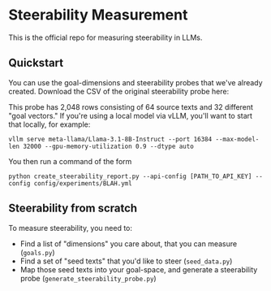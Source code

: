 # Steerability Measurement 

This is the official repo for measuring steerability in LLMs. 

## Quickstart

You can use the goal-dimensions and steerability probes that we've already created. Download the CSV of the original steerability probe here: 

This probe has 2,048 rows consisting of 64 source texts and 32 different "goal vectors." If you're using a local model via vLLM, you'll want to start that locally, for example:

```
vllm serve meta-llama/Llama-3.1-8B-Instruct --port 16384 --max-model-len 32000 --gpu-memory-utilization 0.9 --dtype auto 
```


You then run a command of the form 
```
python create_steerability_report.py --api-config [PATH_TO_API_KEY] --config config/experiments/BLAH.yml
```


## Steerability from scratch

To measure steerability, you need to:
* Find a list of "dimensions" you care about, that you can measure (`goals.py`)
* Find a set of "seed texts" that you'd like to steer (`seed_data.py`)
* Map those seed texts into your goal-space, and generate a steerability probe (`generate_steerability_probe.py`)

